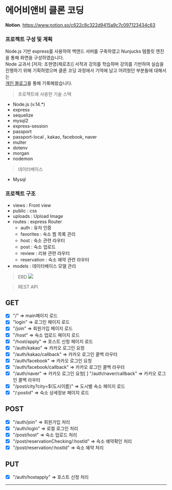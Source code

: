 # 에어비앤비 클론 코딩

**Notion**. https://www.notion.so/c622c8c322d9415a9c7c097123434c63

### 프로젝트 구성 및 계획
Node.js 기반 express를 사용하여 백엔드 서버를 구축하였고 Nunjucks 템플릿 엔진을 통해 화면을 구성하였습니다.  
Node 교과서 [저자: 조현영(제로초)] 서적과 강의를 학습하며 강의를 기반하여 실습을 진행하기 위해 기획하였으며 클론 코딩 과정에서 기억에 남고 어려웠던 부분들에 대해서는  
[개인 블로그](https://hanjuren.github.io/categories/express/)를 통해 기록해왔습니다.

> 프로젝트에 사용한 기술 스택
* Node.js (v.14.*)
* express
* sequelize
* mysql2
* express-session
* passport
* passport-local , kakao, facebook, naver
* multer
* dotenv
* morgan
* nodemon

> 데이터베이스
* Mysql

### 프로젝트 구조
* views : Front view
* public : css
* uploads : Upload Image
* routes : express Router
  * auth : 유저 인증
  * favorites : 숙소 찜 목록 관리
  * host : 숙소 관련 라우터
  * post : 숙소 업로드
  * review : 리뷰 관련 라우터
  * reservation : 숙소 예약 관련 라우터
* models : 데이터베이스 모델 관리

> ERD
![](https://s3.us-west-2.amazonaws.com/secure.notion-static.com/b9663c4f-1780-447c-a981-1b64134fcb76/ERD.png?X-Amz-Algorithm=AWS4-HMAC-SHA256&X-Amz-Credential=AKIAT73L2G45O3KS52Y5%2F20211023%2Fus-west-2%2Fs3%2Faws4_request&X-Amz-Date=20211023T080230Z&X-Amz-Expires=86400&X-Amz-Signature=bfd7f37168af5a239a28ab66697a5532c023ebb21d1a280521cbc4cb2e6e22d4&X-Amz-SignedHeaders=host&response-content-disposition=filename%20%3D%22ERD.png%22)

> REST API
## GET
- [x] "/" => main페이지 로드  
- [x] "login" => 로그인 페이지 로드
- [x] "/join" => 회원가입 페이지 로드
- [x] "/host" => 숙소 업로드 페이지 로드
- [x] "/host/apply" => 호스트 신청 페이지 로드
- [x] "/auth/kakao" => 카카오 로그인 요청
- [x] "/auth/kakao/callback" => 카카오 로그인 콜백 라우터
- [x] "/auth/facebook" => 카카오 로그인 요청
- [x] "/auth/facebook/callback" => 카카오 로그인 콜백 라우터
- [x] "/auth/naver" => 카카오 로그인 요청[ ] "/auth/naver/callback" => 카카오 로그인 콜백 라우터
- [x] "/post/city?city=${도시이름}" => 도시별 숙소 페이지 로드
- [x] "/:postid" => 숙소 상세정보 페이지 로드

## POST
- [x] "/auth/join" => 회원가입 처리
- [x] "/auth/login" => 로컬 로그인 처리
- [x] "/post/host" => 숙소 업로드 처리
- [x] "/post/reservationChecking/:hostId" => 숙소 예약확인 처리
- [x] "/post/reservation/:hostId" => 숙소 예약 처리 

## PUT
- [x] "/auth/hostapply" => 호스트 신청 처리

---